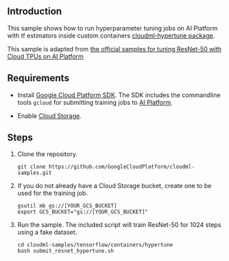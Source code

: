 
## Introduction

This sample shows how to run hyperparameter tuning jobs on AI Platform with tf estimators inside custom containers [cloudml-hypertune package](https://pypi.org/project/cloudml-hypertune/).

This sample is adapted from [the official samples for tuning ResNet-50 with Cloud TPUs on AI Platform](https://github.com/ultrons/cloudml-samples/tree/master/tpu/hptuning/resnet-hypertune)


## Requirements

- Install [Google Cloud Platform SDK](https://cloud.google.com/sdk/).  The SDK includes the commandline tools `gcloud` for submitting training jobs to [AI Platform](https://cloud.google.com/ml-engine/).

- Enable [Cloud Storage](https://cloud.google.com/storage).

## Steps

1. Clone the repository.

    ```
    git clone https://github.com/GoogleCloudPlatform/cloudml-samples.git
    ```

1. If you do not already have a Cloud Storage bucket, create one to be used for the training job.

    ```
    gsutil mb gs://[YOUR_GCS_BUCKET]
    export GCS_BUCKET="gs://[YOUR_GCS_BUCKET]"
    ```

1. Run the sample.  The included script will train ResNet-50 for 1024 steps using a fake dataset.

    ```
    cd cloudml-samples/tensorflow/containers/hypertune
    bash submit_resnet_hypertune.sh
    ```
